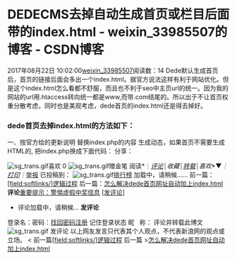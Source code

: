 # DEDECMS去掉自动生成首页或栏目后面带的index.html - weixin_33985507的博客 - CSDN博客
2017年08月22日 10:02:00[weixin_33985507](https://me.csdn.net/weixin_33985507)阅读数：14
Dede默认生成首页后，首页的链接后面会多出一个index.html。据官方说法这样有利于网站优化。但是这个index.html怎么看都不舒服，而且也不利于seo中主页url的统一。因为我的网站的url用.htaccess转向统一都是www,而带.com结尾的。所以出于不让首页权重分散考虑，同时也是美观考虑，dede首页的index.html还是得去掉好。
### dede首页去掉index.html的方法如下：
一、按官方给的更新说明 替换index.php的内容 生成动态，如果首页不需要生成HTML的,
把index.php换成下面代码：
			分享： 
			
![sg_trans.gif](http://simg.sinajs.cn/blog7style/images/common/sg_trans.gif)喜欢
0
![sg_trans.gif](http://simg.sinajs.cn/blog7style/images/common/sg_trans.gif)赠金笔
				阅读*┊*[评论](#commonComment)*┊*收藏*┊*[转载](#)[](#)*┊*喜欢**▼***┊*[打印](http://blog.sina.com.cn/main_v5/ria/print.html?blog_id=blog_14ac05d9c0102wusx)*┊*[举报](#)
已投稿到：
![sg_trans.gif](http://simg.sinajs.cn/blog7style/images/common/sg_trans.gif)[排行榜](http://blog.sina.com.cn/lm/114/117/day.html)
加载中，请稍候......
前一篇：[[field:softlinks/]逻辑过程](http://blog.sina.com.cn/s/blog_14ac05d9c0102wus6.html)
后一篇：[怎么解决dede首页网址自动加上index.html](http://blog.sina.com.cn/s/blog_14ac05d9c0102wusy.html)
**评论**[重要提示：警惕虚假中奖信息](http://blog.sina.com.cn/lm/8/2009/0325/105340.html)
[[发评论]](#post)
- 评论加载中，请稍候...
**发评论**

登录名：密码：[找回密码](https://login.sina.com.cn/getpass.html)[注册](https://login.sina.com.cn/signup/signup.php?entry=blog&src=blogicp&srcuid=5549088156)	记住登录状态
昵   称：
评论并转载此博文![sg_trans.gif](http://simg.sinajs.cn/blog7style/images/common/sg_trans.gif)
发评论
以上网友发言只代表其个人观点，不代表新浪网的观点或立场。
< 前一篇[[field:softlinks/]逻辑过程](http://blog.sina.com.cn/s/blog_14ac05d9c0102wus6.html)
后一篇 >[怎么解决dede首页网址自动加上index.html](http://blog.sina.com.cn/s/blog_14ac05d9c0102wusy.html)
